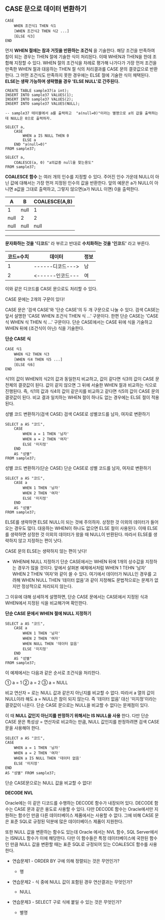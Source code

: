 ## CASE 문으로 데이터 변환하기

```
CASE 
    WHEN 조건식1 THEN 식1
    [WHEN 조건식2 THEN 식2 ...]
    [ELSE 식3]
END
```

먼저 **WHEN 절에는 참과 거짓을 반환하는 조건식** 을 기술한다. 해당 조건을 만족하여 참이 되는 경우는 THEN 절에 기술한 식이 처리된다. 이때 WHEN과 THEN을 한데 조합해 지정할 수 있다. WHEN 절의 조건식을 차례로 평가해 나가다가 가장 먼저 조건을 만족한 WHEN 절과 대응하는 THEN 절 식의 처리결과를 CASE 문의 결괏값으로 반환한다. 그 어떤 조건식도 만족하지 못한 경우에는 ELSE 절에 기술한 식이 채택된다. **ELSE는 생략 가능하며 생략했을 경우 'ELSE NULL'로 간주된다.**

```
CREATE TABLE sample37(a int);
INSERT INTO sample37 VALUES(1);
INSERT INTO sample37 VALUES(2);
INSERT INTO sample37 VALUES(NULL);

-- sample37 테이블에서 a를 출력하고  "a(null=0)"이라는 별명으로 a의 값을 출력하는 데 NULL은 0으로 출력하자.

SELECT a, 
    CASE 
        WHEN a IS NULL THEN 0 
        ELSE a 
    END "a(null=0)" 
FROM sample37;

SELECT a, 
    COALESCE(a, 0) "a의값중 null을 찾는용도" 
FROM sample37;
```

**COALESCE 함수** 는 여러 개의 인수를 지정할 수 있다. 
주어진 인수 가운데 NULL이 아닌 값에 대해서는 가장 먼저 지정된 인수의 값을 반환한다. 
앞의 예문은 a가 NULL이 아니면 a값을 그대로 출력하고, 그렇지 않으면(a가 NULL 이면) 0을 출력한다.

| A | B | COALESCE(A,B) |
|---|---| ------------- |
| 1 |null|     1        |
|null| 2 |     2        |
|null|null|   null      |

---

**문자화하는 것을 '디코드'** 라 부르고 반대로 **수치화하는 것을 '인코드'** 라고 부른다.

|코드=수치| 데이터 | 정보 |
|-----|-------------| --- |
|1|------디코드--->|남|
|2|<------인코드---|여|

이와 같은 디코드를 CASE 문으로도 처리할 수 있다.

CASE 문에는 2개의 구문이 있다!

CASE 문은 '검색 CASE'와 '단순 CASE'의 두 개 구문으로 나눌 수 있다. 검색 CASE는 앞서 설명한 'CASE WHEN 조건식 THEN 식 ...' 구문이다. 한편 단순 CASE는 'CASE 식 WHEN 식 THEN 식 ...' 구문이다. 단순 CASE에서는 CASE 뒤에 식을 기술하고 WHEN 뒤에 (조건식이 아닌) 식을 기술한다.	 

**단순 CASE 식**
```
CASE 식1
	WHEN 식2 THEN 식3
	[WHEN 식4 THEN 식5 ...]
	[ELSE 식6]
END
```

식1의 값이 WHEN의 식2의 값과 동일한지 비교하고, 값이 같다면 식3의 값이 CASE 문 전체의 결괏값이 된다. 값이 같지 않으면 그 뒤에 서술한 WHEN 절과 비교하는 식으로 진행된다. 즉, 식1의 값과 식4의 값이 같은지를 비교하고 같다면 식5의 값이 CASE 문의 결괏값이 된다. 비교 결과 일치하는 WHEN 절이 하나도 없는 경우에는 ELSE 절이 적용된다.

성별 코드 변환하기(검색 CASE)
검색 CASE로 성별코드를 남자, 여자로 변환하기

```
SELECT a AS "코드",
    CASE
	    WHEN a = 1 THEN '남자'
	    WHEN a = 2 THEN '여자'
	    ELSE '미지정'
    END 
    AS "성별" 
FROM sample37;
```

성별 코드 변환하기(단순 CASE)
단순 CASE로 성별 코드를 남자, 여자로 변환하기

```
SELECT a AS "코드",
    CASE a
	    WHEN 1 THEN '남자'
	    WHEN 2 THEN '여자'
	    ELSE '미지정'
    END 
    AS "성별" 
FROM sample37;
```

ELSE를 생략하면 ELSE NULL이 되는 것에 주의하자. 상정한 것 이외의 데이터가 들어오는 경우도 많다. 대응하는 WHEN이 하나도 없으면 ELSE 절이 사용된다. 이때 ELSE를 생략하면 상정한 것 이외의 데이터가 왔을 때 NULL이 반환된다. 따라서 ELSE를 생략하지 않고 지정하는 편이 낫다.

CASE 문의 ELSE는 생략하지 않는 편이 낫다!

- WHEN에 NULL 지정하기
단순 CASE에서는 WHEN 뒤에 1개의 상수값을 지정하는 경우가 많을 것이다.
앞에서 살펴본 예제에서처럼 WHEN 1 TEHN '남자' WHEN 2 THEN '여자'와 같이 쓸 수 있다. 여기에서 데이터가 NULL인 경우를 고려해 WHEN NULL THEN '데이터 없음'과 같이 지정해도 문법적으로는 문제가 없지만 정상적으로 처리되지 않는다.

그 이유에 대해 상세하게 설명하면, 단순 CASE 문에서는 CASE에서 지정된 식과 WHEN에서 지정된 식을 비교해가며 확인한다.

**단순 CASE 문에서 WHEN 절에 NULL 지정하기**

```
SELECT a AS "코드",
    CASE a
	    WHEN 1 THEN '남자'
	    WHEN 2 THEN '여자'
	    WHEN NULL THEN '데이터 없음'
	    ELSE '미지정'
    END
    AS "성별" 
FROM sample37;
```

이 예제에서는 다음과 같은 순서로 조건식을 처리한다.

① a = 1
② a = 2
③ a = NULL

비교 연산자 = 로는 NULL 값과 같은지 아닌지를 비교할 수 없다. 따라서 a 열의 값이 NULL이라 해도 a = NULL은 참이 되지 않는다. 즉 '데이터 없음' 대신 '미지정'이라는 결괏값이 나온다. 단순 CASE 문으로는 NULL을 비교할 수 없다는 문제점이 있다.

이 때 **NULL 값인지 아닌지를 판정하기 위해서는 IS NULL을 사용** 한다. 다만 단순 CASE 문은 특성상 = 연산자로 비교하는 만큼, NULL 값인지를 판정하려면 검색 CASE 문을 사용해야 한다.

```
SELECT a AS "코드",
CASE
	WHEN a = 1 THEN '남자'
	WHEN a = 2 THEN '여자'
	WHEN a IS NULL THEN '데이터 없음'
	ELSE '미지정'
END
AS "성별" FROM sample37;
```

단순 CASE문으로는 NULL 값을 비교할 수 없다!

**DECODE NVL**

Oracle에는 이 같은 디코드를 수행하는 DECODE 함수가 내장되어 있다. DECODE 함수는 CASE 문과 같은 용도로 사용할 수 있다. 다만 DECODE 함수는 Oracle에서만 지원하는 함수인 만큼 다른 데이터베이스 제품에서는 사용할 수 없다. 그에 비해 CASE 문은 표준 SQL로 규정된 덕분에 많은 데이터베이스 제품이 지원한다.

또한 NULL 값을 변환하는 함수도 있는데 Oracle 에서는 NVL 함수, SQL Server에서는 ISNULL 함수가 이에 해당한다. 다만 이 함수들은 특정 데이터베이스에 국한된 함수인 만큼 NULL 값을 변환할 때는 표준 SQL로 규정되어 있는 COALESCE 함수를 사용한다.



* 연습문제1 - ORDER BY 구에 의해 정렬되는 것은 무언인가?
    * 행

* 연습문제2 - 식 중에 NULL 값이 포함된 경우 연산결과는 무엇인가?
    * NULL

* 연습문제3 - SELECT 구로 식에 붙일 수 있는 것은 무엇인가?
    * 별명
